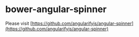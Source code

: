 bower-angular-spinner
=====================

Please visit [https://github.com/angularifyjs/angular-spinner](https://github.com/angularifyjs/angular-spinner)
